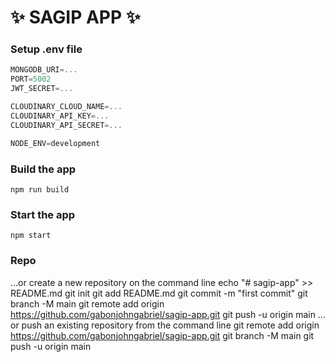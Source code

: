 # ✨ SAGIP APP ✨

### Setup .env file

```js
MONGODB_URI=...
PORT=5002
JWT_SECRET=...

CLOUDINARY_CLOUD_NAME=...
CLOUDINARY_API_KEY=...
CLOUDINARY_API_SECRET=...

NODE_ENV=development
```

### Build the app

```shell
npm run build
```

### Start the app

```shell
npm start
```
### Repo

…or create a new repository on the command line
echo "# sagip-app" >> README.md
git init
git add README.md
git commit -m "first commit"
git branch -M main
git remote add origin https://github.com/gabonjohngabriel/sagip-app.git
git push -u origin main
…or push an existing repository from the command line
git remote add origin https://github.com/gabonjohngabriel/sagip-app.git
git branch -M main
git push -u origin main
